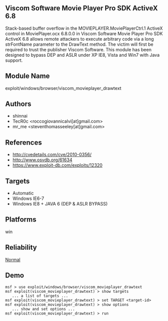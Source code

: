 ## Viscom Software Movie Player Pro SDK ActiveX 6.8

Stack-based buffer overflow in the 
MOVIEPLAYER.MoviePlayerCtrl.1 ActiveX control in 
MoviePlayer.ocx 6.8.0.0 in Viscom Software Movie Player Pro 
SDK ActiveX 6.8 allows remote attackers to execute arbitrary 
code via a long strFontName parameter to the DrawText 
method. The victim will first be required to trust the 
publisher Viscom Software. This module has been designed to 
bypass DEP and ASLR under XP IE8, Vista and Win7 with Java 
support.


## Module Name
exploit/windows/browser/viscom_movieplayer_drawtext

## Authors
* shinnai
* TecR0c <roccogiovannicalvi[at]gmail.com>
* mr_me <steventhomasseeley[at]gmail.com>


## References
* http://cvedetails.com/cve/2010-0356/
* http://www.osvdb.org/61634
* https://www.exploit-db.com/exploits/12320



## Targets
* Automatic
* Windows IE6-7
* Windows IE8 + JAVA 6 (DEP & ASLR BYPASS)


## Platforms
win

## Reliability
[Normal](https://github.com/rapid7/metasploit-framework/wiki/Exploit-Ranking)

## Demo

```
msf > use exploit/windows/browser/viscom_movieplayer_drawtext
msf exploit(viscom_movieplayer_drawtext) > show targets
   ... a list of targets ...
msf exploit(viscom_movieplayer_drawtext) > set TARGET <target-id>
msf exploit(viscom_movieplayer_drawtext) > show options
   ... show and set options ...
msf exploit(viscom_movieplayer_drawtext) > run
```
    
    